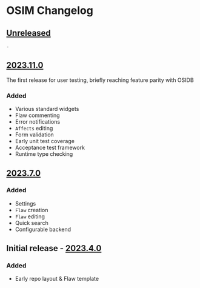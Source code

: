 # OSIM Changelog

## [Unreleased]
`-`

## [2023.11.0]
The first release for user testing, briefly reaching feature parity with OSIDB
### Added
* Various standard widgets
* Flaw commenting
* Error notifications
* `Affects` editing
* Form validation
* Early unit test coverage
* Acceptance test framework
* Runtime type checking

## [2023.7.0]
### Added
* Settings
* `Flaw` creation
* `Flaw` editing
* Quick search
* Configurable backend

## Initial release - [2023.4.0]
### Added
* Early repo layout & Flaw template

[Unreleased]: https://github.com/RedHatProductSecurity/osim/compare/v2023.11.0...HEAD
[2023.11.0]: https://github.com/RedHatProductSecurity/osim/compare/v2023.7.0...V2023.11.0
[2023.7.0]: https://github.com/RedHatProductSecurity/osim/compare/v2023.7.0...V2023.11.0
[2023.4.0]: https://github.com/RedHatProductSecurity/osim/compare/7b2b6a061cd6e30f5f53543f29271c80b08b16ff...v2023.4.0
